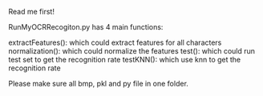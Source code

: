 Read me first!

RunMyOCRRecogiton.py has 4 main functions:

extractFeatures(): which could extract features for all characters
normalization(): which could normalize the features
test(): which could run test set to get the recognition rate
testKNN(): which use knn to get the recognition rate

Please make sure all bmp, pkl and py file in one folder.
